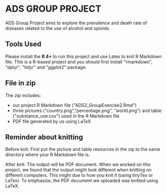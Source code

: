 # ADS GROUP PROJECT

ADS Group Project aims to explore the prevalence and death rate of diseases related to the use of alcohol and opioids.

## Tools Used

Please install the **R 4+** to run this project and use Latex to knit R Markdown file. This is a R-based project and you should first install "rmarkdown", "dplyr", "tidyr" and "ggplot2" package.

## File in zip

The zip includes:

- our project R Markdown file ("ADS2_GroupExercise2.Rmd")
- three pictures ("country.png","percentage.png", "world.png") and table ("substance_use.csv") used in the R Markdown file
- PDF file generated by us using LaTeX

## Reminder about knitting

Before knit: First put the picture and table resources in the zip to the same directory where your R Markdown file is.

After knit: The output will be PDF document. When we worked on this project, we found that the output might look different when knitting on different computers. This might due to how you knit it (using tinyTex or LaTex). To emphasize, the PDF document we uploaded was knitted using LaTeX.
